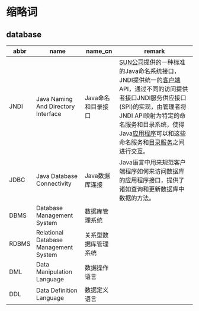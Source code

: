# 缩略词
## database

abbr | name |  name_cn | remark
--- | --- | --- | ---
JNDI | Java Naming And Directory Interface | Java命名和目录接口 | [SUN公司](https://baike.baidu.com/item/SUN公司)提供的一种标准的Java命名系统接口，JNDI提供统一的[客户端](https://baike.baidu.com/item/客户端/101081)API，通过不同的访问提供者接口JNDI服务供应接口(SPI)的实现，由管理者将JNDI API映射为特定的命名服务和目录系统，使得Java[应用程序](https://baike.baidu.com/item/应用程序/5985445)可以和这些命名服务和[目录服务](https://baike.baidu.com/item/目录服务/10413830)之间进行交互。
JDBC | Java Database Connectivity | Java数据库连接 | Java语言中用来规范客户端程序如何来访问数据库的应用程序接口，提供了诸如查询和更新数据库中数据的方法。
DBMS | Database Management System | 数据库管理系统 | 
RDBMS | Relational Database Management System | 关系型数据库管理系统 | 
DML | Data Manipulation Language | 数据操作语言 | 
DDL | Data Definition Language | 数据定义语言 | 






























